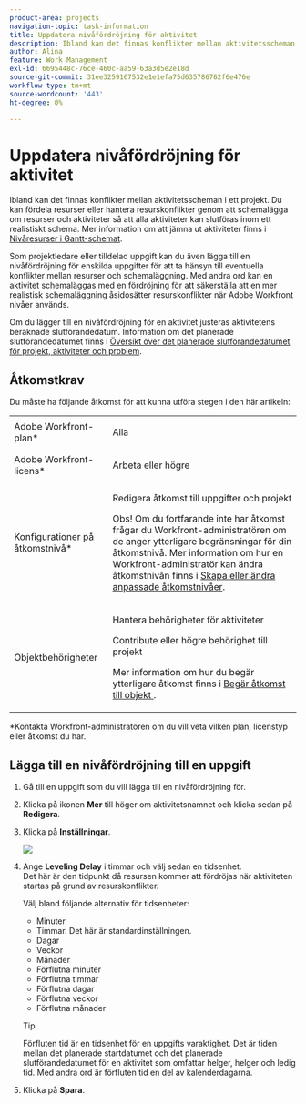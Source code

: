 ```yaml
---
product-area: projects
navigation-topic: task-information
title: Uppdatera nivåfördröjning för aktivitet
description: Ibland kan det finnas konflikter mellan aktivitetsscheman i ett projekt. Du kan fördela resurser eller hantera resurskonflikter genom att schemalägga om resurser och aktiviteter så att alla aktiviteter kan slutföras inom ett realistiskt schema. Mer information om att jämna ut uppgifter finns i Nivåresurser i Gantt-schemat.
author: Alina
feature: Work Management
exl-id: 6695448c-76ce-460c-aa59-63a3d5e2e18d
source-git-commit: 31ee3259167532e1e1efa75d635786762f6e476e
workflow-type: tm+mt
source-wordcount: '443'
ht-degree: 0%

---
```


# Uppdatera nivåfördröjning för aktivitet

Ibland kan det finnas konflikter mellan aktivitetsscheman i ett projekt. Du kan fördela resurser eller hantera resurskonflikter genom att schemalägga om resurser och aktiviteter så att alla aktiviteter kan slutföras inom ett realistiskt schema. Mer information om att jämna ut aktiviteter finns i [Nivåresurser i Gantt-schemat](../../../manage-work/gantt-chart/use-the-gantt-chart/level-resources-in-gantt.md).

Som projektledare eller tilldelad uppgift kan du även lägga till en nivåfördröjning för enskilda uppgifter för att ta hänsyn till eventuella konflikter mellan resurser och schemaläggning. Med andra ord kan en aktivitet schemaläggas med en fördröjning för att säkerställa att en mer realistisk schemaläggning åsidosätter resurskonflikter när Adobe Workfront nivåer används.

Om du lägger till en nivåfördröjning för en aktivitet justeras aktivitetens beräknade slutförandedatum. Information om det planerade slutförandedatumet finns i [Översikt över det planerade slutförandedatumet för projekt, aktiviteter och problem](../../../manage-work/projects/planning-a-project/project-projected-completion-date.md).

## Åtkomstkrav

Du måste ha följande åtkomst för att kunna utföra stegen i den här artikeln:

<table style="table-layout:auto"> 
 <col> 
 <col> 
 <tbody> 
  <tr> 
   <td role="rowheader">Adobe Workfront-plan*</td> 
   <td> <p>Alla</p> </td> 
  </tr> 
  <tr> 
   <td role="rowheader">Adobe Workfront-licens*</td> 
   <td> <p>Arbeta eller högre</p> </td> 
  </tr> 
  <tr> 
   <td role="rowheader">Konfigurationer på åtkomstnivå*</td> 
   <td> <p>Redigera åtkomst till uppgifter och projekt</p> <p>Obs! Om du fortfarande inte har åtkomst frågar du Workfront-administratören om de anger ytterligare begränsningar för din åtkomstnivå. Mer information om hur en Workfront-administratör kan ändra åtkomstnivån finns i <a href="../../../administration-and-setup/add-users/configure-and-grant-access/create-modify-access-levels.md" class="MCXref xref">Skapa eller ändra anpassade åtkomstnivåer</a>.</p> </td> 
  </tr> 
  <tr> 
   <td role="rowheader">Objektbehörigheter</td> 
   <td> <p>Hantera behörigheter för aktiviteter </p> <p>Contribute eller högre behörighet till projekt</p> <p>Mer information om hur du begär ytterligare åtkomst finns i <a href="../../../workfront-basics/grant-and-request-access-to-objects/request-access.md" class="MCXref xref">Begär åtkomst till objekt </a>.</p> </td> 
  </tr> 
 </tbody> 
</table>

&#42;Kontakta Workfront-administratören om du vill veta vilken plan, licenstyp eller åtkomst du har.

## Lägga till en nivåfördröjning till en uppgift

1. Gå till en uppgift som du vill lägga till en nivåfördröjning för.
1. Klicka på ikonen **Mer** till höger om aktivitetsnamnet och klicka sedan på **Redigera**.

1. Klicka på **Inställningar**.

   ![](assets/leveling-delay-edit-task-nwe-350x345.png)

1. Ange **Leveling Delay** i timmar och välj sedan en tidsenhet.\
   Det här är den tidpunkt då resursen kommer att fördröjas när aktiviteten startas på grund av resurskonflikter.

   Välj bland följande alternativ för tidsenheter:

   * Minuter
   * Timmar. Det här är standardinställningen.
   * Dagar
   * Veckor
   * Månader
   * Förflutna minuter
   * Förflutna timmar
   * Förflutna dagar
   * Förflutna veckor
   * Förflutna månader

   >[!TIP]
   >
   >Förfluten tid är en tidsenhet för en uppgifts varaktighet. Det är tiden mellan det planerade startdatumet och det planerade slutförandedatumet för en aktivitet som omfattar helger, helger och ledig tid. Med andra ord är förfluten tid en del av kalenderdagarna.

1. Klicka på **Spara**. 

 
